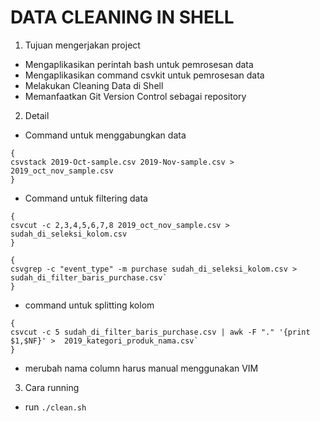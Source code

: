 
# **DATA CLEANING IN SHELL**

1. Tujuan mengerjakan project 
- Mengaplikasikan perintah bash untuk pemrosesan data
- Mengaplikasikan command csvkit untuk pemrosesan data
- Melakukan Cleaning Data di Shell
- Memanfaatkan Git Version Control sebagai repository

2. Detail
- Command untuk menggabungkan data
```
{
csvstack 2019-Oct-sample.csv 2019-Nov-sample.csv > 2019_oct_nov_sample.csv
}
```
- Command untuk filtering data
```
{
csvcut -c 2,3,4,5,6,7,8 2019_oct_nov_sample.csv > sudah_di_seleksi_kolom.csv
}
```
```
{
csvgrep -c "event_type" -m purchase sudah_di_seleksi_kolom.csv > sudah_di_filter_baris_purchase.csv`
}
```
- command untuk splitting kolom
```
{
csvcut -c 5 sudah_di_filter_baris_purchase.csv | awk -F "." '{print $1,$NF}' >  2019_kategori_produk_nama.csv`
}
```
- merubah nama column harus manual menggunakan VIM

3. Cara running 
- run `./clean.sh`
